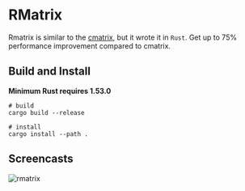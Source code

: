# RMatrix

Rmatrix is similar to the [cmatrix](https://github.com/abishekvashok/cmatrix), but it wrote it in `Rust`. Get up to 75% performance improvement compared to cmatrix.

## Build and Install

**Minimum Rust requires 1.53.0**

```shell
# build
cargo build --release

# install
cargo install --path .
```

## Screencasts

![rmatrix](./gifs/rmatrix.gif)

